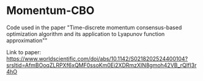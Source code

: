 # Momentum-CBO
Code used in the paper "Time-discrete momentum consensus-based optimization algorithm and its application to Lyapunov function approximation""

Link to paper:
https://www.worldscientific.com/doi/abs/10.1142/S0218202524400104?srsltid=AfmBOoqZLRPXf6xQMF0ssoKm0Ei2XDRmzXIN8gmoh42VB_rQIfI3r4hO

